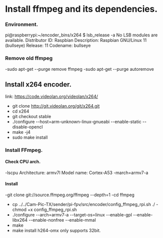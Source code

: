 # Install ffmpeg and its dependencies.

### Environment.
pi@raspberrypi:~/encoder_bins/x264 $ lsb_release  -a
No LSB modules are available.
Distributor ID: Raspbian
Description:    Raspbian GNU/Linux 11 (bullseye)
Release:        11
Codename:       bullseye

### Remove old ffmpeg
-sudo apt-get --purge remove ffmpeg 
-sudo apt-get --purge autoremove

## Install x264 encoder.

link: https://code.videolan.org/videolan/x264/

- git clone http://git.videolan.org/git/x264.git
- cd x264
- git checkout stable
- ./configure --host=arm-unknown-linux-gnueabi --enable-static --disable-opencl
- make -j4
- sudo make install

### Install FFmpeg.

#### Check CPU arch.
-lscpu
Architecture:                    armv7l
Model name:                      Cortex-A53
-march=armv7-a

#### Install 
-git clone git://source.ffmpeg.org/ffmpeg --depth=1
-cd ffmpeg
- cp ../../Cam-Pic-TX/sender/pi-fpv/src/encoder/config_ffmpeg_rpi.sh ./
-chmod +x config_ffmpeg_rpi.sh
- ./configure --arch=armv7-a --target-os=linux --enable-gpl --enable-libx264 --enable-nonfree --enable-mmal
- make
- make install
h264-omx only supports 32bit.


